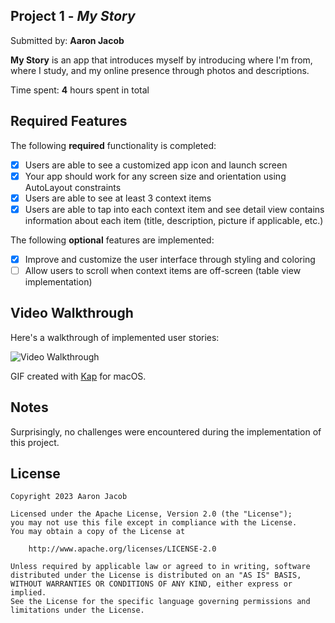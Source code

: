 ## Project 1 - *My Story*

Submitted by: **Aaron Jacob**

**My Story** is an app that introduces myself by introducing where I'm from, where I study, and my online presence through photos and descriptions.

Time spent: **4** hours spent in total

## Required Features

The following **required** functionality is completed:

- [x] Users are able to see a customized app icon and launch screen
- [x] Your app should work for any screen size and orientation using AutoLayout constraints
- [x] Users are able to see at least 3 context items
- [x] Users are able to tap into each context item and see detail view contains information about each item (title, description, picture if applicable, etc.)
 
The following **optional** features are implemented:

- [x] Improve and customize the user interface through styling and coloring
- [ ] Allow users to scroll when context items are off-screen (table view implementation)

## Video Walkthrough

Here's a walkthrough of implemented user stories:

<img src='https://media.githubusercontent.com/media/ProjectSkyapple/CodePath-ios-102-main-23S/main/My%20Story/MyStoryGIF.gif?token=AIX4YTUYDKZCZAZSIQMBDGDD7Q5XE' title='Video Walkthrough' width='' alt='Video Walkthrough' />

GIF created with [Kap](https://getkap.co/) for macOS.

## Notes

Surprisingly, no challenges were encountered during the implementation of this project.

## License

    Copyright 2023 Aaron Jacob

    Licensed under the Apache License, Version 2.0 (the "License");
    you may not use this file except in compliance with the License.
    You may obtain a copy of the License at

        http://www.apache.org/licenses/LICENSE-2.0

    Unless required by applicable law or agreed to in writing, software
    distributed under the License is distributed on an "AS IS" BASIS,
    WITHOUT WARRANTIES OR CONDITIONS OF ANY KIND, either express or implied.
    See the License for the specific language governing permissions and
    limitations under the License.
